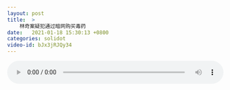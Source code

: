```yaml
---
layout: post
title:  >
    林奇案疑犯通过暗网购买毒药
date:   2021-01-18 15:30:13 +0800
categories: solidot
video-id: bJx3jRJQy34
---
```


<audio src="/assets/9fd26ebe3f70f614cf40d9e73a2bb0e6.mp3" style="width: 100%;" controls></audio>

